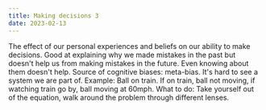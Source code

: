 ```yaml
---
title: Making decisions 3
date: 2023-02-13
---
```

The effect of our personal experiences and beliefs on our ability to make decisions. Good at explaining why we made mistakes in the past but doesn't help us from making mistakes in the future. Even knowing about them doesn't help. Source of cognitive biases: meta-bias. It's hard to see a system we are part of. Example: Ball on train. If on train, ball not moving, if watching train go by, ball moving at 60mph. What to do: Take yourself out of the equation, walk around the problem through different lenses.

